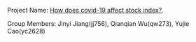 Project Name: [How does covid-19 affect stock index?](https://github.com/GraceJiangJinyi/ORIE4741_Project).

Group Members: Jinyi Jiang(jj756), Qianqian Wu(qw273), Yujie Cao(yc2628)

